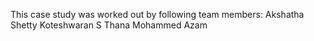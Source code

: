 This case study was worked out by following team members:
Akshatha Shetty
Koteshwaran S 
Thana Mohammed Azam
